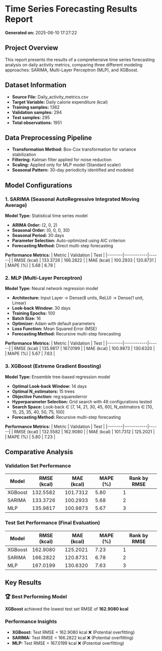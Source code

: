 # Time Series Forecasting Results Report

**Generated on:** 2025-06-10 17:27:22

## Project Overview
This report presents the results of a comprehensive time series forecasting analysis on daily activity metrics, comparing three different modeling approaches: SARIMA, Multi-Layer Perceptron (MLP), and XGBoost.

## Dataset Information
- **Source File:** Daily_activity_metrics.csv
- **Target Variable:** Daily calorie expenditure (kcal)
- **Training samples:** 1362
- **Validation samples:** 294
- **Test samples:** 295
- **Total observations:** 1951

## Data Preprocessing Pipeline
- **Transformation Method:** Box-Cox transformation for variance stabilization
- **Filtering:** Kalman filter applied for noise reduction
- **Scaling:** Applied only for MLP model (Standard scaler)
- **Seasonal Pattern:** 30-day periodicity identified and modeled

## Model Configurations

### 1. SARIMA (Seasonal AutoRegressive Integrated Moving Average)
**Model Type:** Statistical time series model
- **ARIMA Order:** (2, 0, 2)
- **Seasonal Order:** (0, 0, 0, 30)
- **Seasonal Period:** 30 days
- **Parameter Selection:** Auto-optimized using AIC criterion
- **Forecasting Method:** Direct multi-step forecasting

**Performance Metrics:**
| Metric | Validation | Test |
|--------|------------|------|
| RMSE (kcal) | 133.3726 | 166.2822 |
| MAE (kcal) | 100.2933 | 120.8731 |
| MAPE (%) | 5.68 | 6.78 |

### 2. MLP (Multi-Layer Perceptron)
**Model Type:** Neural network regression model
- **Architecture:** Input Layer → Dense(8 units, ReLU) → Dense(1 unit, Linear)
- **Look-back Window:** 30 days
- **Training Epochs:** 100
- **Batch Size:** 16
- **Optimizer:** Adam with default parameters
- **Loss Function:** Mean Squared Error (MSE)
- **Forecasting Method:** Recursive multi-step forecasting

**Performance Metrics:**
| Metric | Validation | Test |
|--------|------------|------|
| RMSE (kcal) | 135.9817 | 167.0199 |
| MAE (kcal) | 100.9873 | 130.6320 |
| MAPE (%) | 5.67 | 7.63 |

### 3. XGBoost (Extreme Gradient Boosting)
**Model Type:** Ensemble tree-based regression model
- **Optimal Look-back Window:** 14 days
- **Optimal N_estimators:** 15 trees
- **Objective Function:** reg:squarederror
- **Hyperparameter Selection:** Grid search with 48 configurations tested
- **Search Space:** Look-back ∈ [7, 14, 21, 30, 45, 60], N_estimators ∈ [10, 15, 25, 35, 40, 50, 75, 100]
- **Forecasting Method:** Recursive multi-step forecasting

**Performance Metrics:**
| Metric | Validation | Test |
|--------|------------|------|
| RMSE (kcal) | 132.5582 | 162.9080 |
| MAE (kcal) | 101.7312 | 125.2021 |
| MAPE (%) | 5.80 | 7.23 |

## Comparative Analysis

### Validation Set Performance
| Model | RMSE (kcal) | MAE (kcal) | MAPE (%) | Rank by RMSE |
|-------|-------------|------------|----------|--------------|
| XGBoost | 132.5582 | 101.7312 | 5.80 | 1 |
| SARIMA | 133.3726 | 100.2933 | 5.68 | 2 |
| MLP | 135.9817 | 100.9873 | 5.67 | 3 |

### Test Set Performance (Final Evaluation)
| Model | RMSE (kcal) | MAE (kcal) | MAPE (%) | Rank by RMSE |
|-------|-------------|------------|----------|--------------|
| XGBoost | 162.9080 | 125.2021 | 7.23 | 1 |
| SARIMA | 166.2822 | 120.8731 | 6.78 | 2 |
| MLP | 167.0199 | 130.6320 | 7.63 | 3 |

## Key Results

### 🏆 Best Performing Model
**XGBoost** achieved the lowest test set RMSE of **162.9080 kcal**

### Performance Insights
- **XGBoost:** Test RMSE = 162.9080 kcal ❌ (Potential overfitting)
- **SARIMA:** Test RMSE = 166.2822 kcal ❌ (Potential overfitting)
- **MLP:** Test RMSE = 167.0199 kcal ❌ (Potential overfitting)
